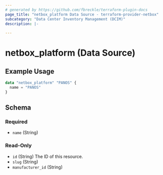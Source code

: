 ```yaml
---
# generated by https://github.com/fbreckle/terraform-plugin-docs
page_title: "netbox_platform Data Source - terraform-provider-netbox"
subcategory: "Data Center Inventory Management (DCIM)"
description: |-
  
---
```


# netbox_platform (Data Source)



## Example Usage

```terraform
data "netbox_platform" "PANOS" {
  name = "PANOS"
}
```

<!-- schema generated by tfplugindocs -->
## Schema

### Required

- `name` (String)

### Read-Only

- `id` (String) The ID of this resource.
- `slug` (String)
- `manufacturer_id` (String)


